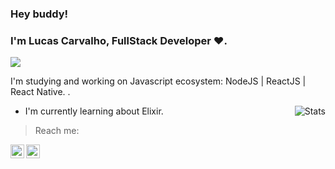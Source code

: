### Hey buddy!

### I'm Lucas Carvalho, FullStack Developer :heart:.
<img src="https://img.shields.io/github/followers/luskasdmc?style=social"/>

I'm studying and working on Javascript ecosystem: NodeJS | ReactJS | React Native. .

<img alt="Stats" align="right" src="https://github-readme-stats.vercel.app/api?username=luskasdmc&theme=dracula&show_icons=true" />

- I'm currently learning about Elixir.
> Reach me:
<a href="https://www.linkedin.com/in/lucas-carvalho-honorio/">
  <img align="left" alt="My LinkdeIn" width="22px" src="https://image.flaticon.com/icons/svg/145/145807.svg" />
</a>
<a href="mailto:caldoxgamer@gmail.com">
  <img align="left" alt="Mail me" width="22px" src="https://image.flaticon.com/icons/svg/1057/1057100.svg" />
</a>
